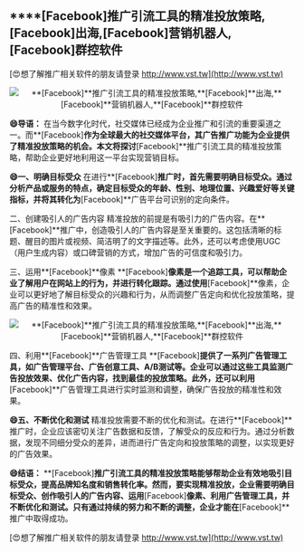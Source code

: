 ## ****[Facebook]**推广引流工具的精准投放策略,**[Facebook]**出海,**[Facebook]**营销机器人,**[Facebook]**群控软件**

[😍想了解推广相关软件的朋友请登录 http://www.vst.tw](http://www.vst.tw)

 <center><img src="https://vst.tw/MP4/tuiguang/png/3.png" alt="**[Facebook]**推广引流工具的精准投放策略,**[Facebook]**出海,**[Facebook]**营销机器人,**[Facebook]**群控软件"></center>

**😄导语：**
在当今数字化时代，社交媒体已经成为企业推广和引流的重要渠道之一。而**[Facebook]**作为全球最大的社交媒体平台，其广告推广功能为企业提供了精准投放策略的机会。本文将探讨**[Facebook]**推广引流工具的精准投放策略，帮助企业更好地利用这一平台实现营销目标。

**😄一、明确目标受众**
在进行**[Facebook]**推广时，首先需要明确目标受众。通过分析产品或服务的特点，确定目标受众的年龄、性别、地理位置、兴趣爱好等关键指标，并将其转化为**[Facebook]**广告平台可识别的定向条件。

二、创建吸引人的广告内容
精准投放的前提是有吸引力的广告内容。在**[Facebook]**推广中，创造吸引人的广告内容是至关重要的。这包括清晰的标题、醒目的图片或视频、简洁明了的文字描述等。此外，还可以考虑使用UGC（用户生成内容）或口碑营销的方式，增加广告的可信度和吸引力。

三、运用**[Facebook]**像素
**[Facebook]**像素是一个追踪工具，可以帮助企业了解用户在网站上的行为，并进行转化跟踪。通过使用**[Facebook]**像素，企业可以更好地了解目标受众的兴趣和行为，从而调整广告定向和优化投放策略，提高广告的精准性和效果。

 <center><img src="https://vst.tw/MP4/tuiguang/png/7.png" alt="**[Facebook]**推广引流工具的精准投放策略,**[Facebook]**出海,**[Facebook]**营销机器人,**[Facebook]**群控软件"></center>

四、利用**[Facebook]**广告管理工具
**[Facebook]**提供了一系列广告管理工具，如广告管理平台、广告创意工具、A/B测试等。企业可以通过这些工具监测广告投放效果、优化广告内容，找到最佳的投放策略。此外，还可以利用**[Facebook]**广告管理工具进行实时监测和调整，确保广告投放的精准性和效果。

**😄五、不断优化和测试**
精准投放需要不断的优化和测试。在进行**[Facebook]**推广时，企业应该密切关注广告数据和反馈，了解受众的反应和行为。通过分析数据，发现不同细分受众的差异，进而进行广告定向和投放策略的调整，以实现更好的广告效果。

**😄结语：**
**[Facebook]**推广引流工具的精准投放策略能够帮助企业有效地吸引目标受众，提高品牌知名度和销售转化率。然而，要实现精准投放，企业需要明确目标受众、创作吸引人的广告内容、运用**[Facebook]**像素、利用广告管理工具，并不断优化和测试。只有通过持续的努力和不断的调整，企业才能在**[Facebook]**推广中取得成功。

[😍想了解推广相关软件的朋友请登录 http://www.vst.tw](http://www.vst.tw)



